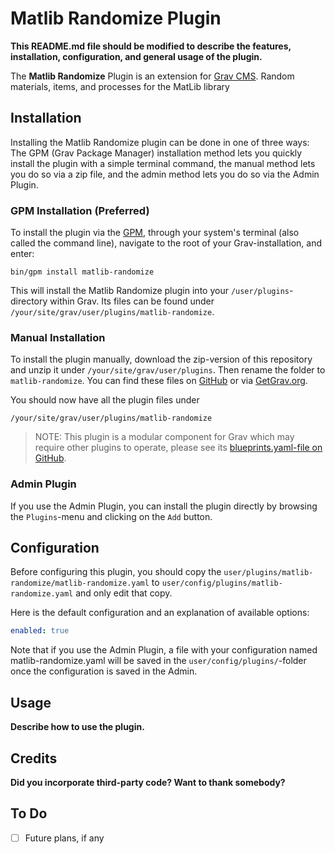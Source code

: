 # Matlib Randomize Plugin

**This README.md file should be modified to describe the features, installation, configuration, and general usage of the plugin.**

The **Matlib Randomize** Plugin is an extension for [Grav CMS](https://github.com/getgrav/grav). Random materials, items, and processes for the MatLib library

## Installation

Installing the Matlib Randomize plugin can be done in one of three ways: The GPM (Grav Package Manager) installation method lets you quickly install the plugin with a simple terminal command, the manual method lets you do so via a zip file, and the admin method lets you do so via the Admin Plugin.

### GPM Installation (Preferred)

To install the plugin via the [GPM](https://learn.getgrav.org/cli-console/grav-cli-gpm), through your system's terminal (also called the command line), navigate to the root of your Grav-installation, and enter:

    bin/gpm install matlib-randomize

This will install the Matlib Randomize plugin into your `/user/plugins`-directory within Grav. Its files can be found under `/your/site/grav/user/plugins/matlib-randomize`.

### Manual Installation

To install the plugin manually, download the zip-version of this repository and unzip it under `/your/site/grav/user/plugins`. Then rename the folder to `matlib-randomize`. You can find these files on [GitHub](https://github.com//grav-plugin-matlib-randomize) or via [GetGrav.org](https://getgrav.org/downloads/plugins).

You should now have all the plugin files under

    /your/site/grav/user/plugins/matlib-randomize
	
> NOTE: This plugin is a modular component for Grav which may require other plugins to operate, please see its [blueprints.yaml-file on GitHub](https://github.com//grav-plugin-matlib-randomize/blob/main/blueprints.yaml).

### Admin Plugin

If you use the Admin Plugin, you can install the plugin directly by browsing the `Plugins`-menu and clicking on the `Add` button.

## Configuration

Before configuring this plugin, you should copy the `user/plugins/matlib-randomize/matlib-randomize.yaml` to `user/config/plugins/matlib-randomize.yaml` and only edit that copy.

Here is the default configuration and an explanation of available options:

```yaml
enabled: true
```

Note that if you use the Admin Plugin, a file with your configuration named matlib-randomize.yaml will be saved in the `user/config/plugins/`-folder once the configuration is saved in the Admin.

## Usage

**Describe how to use the plugin.**

## Credits

**Did you incorporate third-party code? Want to thank somebody?**

## To Do

- [ ] Future plans, if any

